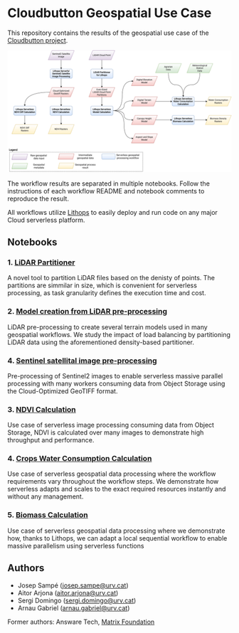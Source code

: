 # Cloudbutton Geospatial Use Case

This repository contains the results of the geospatial use case of the [Cloudbutton project](https://cloudbutton.eu).

![general_workflow](.images/general_workflow.png)

The workflow results are separated in multiple notebooks. Follow the instructions of each workflow README and notebook comments to reproduce the result.

All workflows utilize [Lithops](https://lithops.cloud) to easily deploy and run code on any major Cloud serverless platform.

## Notebooks

### 1. [LiDAR Partitioner](lidar-partitioner/)

A novel tool to partition LiDAR files based on the denisty of points. The partitions are simmilar in size, which is convenient for serverless processing, as task granularity defines the execution time and cost.

### 2. [Model creation from LiDAR pre-processing](calculate-models/)

LiDAR pre-processing to create several terrain models used in many geospatial workflows. We study the impact of load balancing by partitioning LiDAR data using the aforementioned density-based partitioner.

### 4. [Sentinel satellital image pre-processing](sentinel2-cog/)

Pre-processing of Sentinel2 images to enable serverless massive parallel processing with many workers consuming data from Object Storage using the Cloud-Optimized GeoTIFF format.

### 3. [NDVI Calculation](ndvi-diff/)

Use case of serverless image processing consuming data from Object Storage, NDVI is calculated over many images to demonstrate high throughput and performance.

### 4. [Crops Water Consumption Calculation](water-consumption/)

Use case of serverless geospatial data processing where the workflow requirements vary throughout the workflow steps. We demonstrate how serverless adapts and scales to the exact required resources instantly and without any management.

### 5. [Biomass Calculation](calculate-biomass/)

Use case of serverless geospatial data processing where we demonstrate how, thanks to Lithops, we can adapt a local sequential workflow to enable massive parallelism using serverless functions 

## Authors

- Josep Sampé (josep.sampe@urv.cat)
- Aitor Arjona (aitor.arjona@urv.cat)
- Sergi Domingo (sergi.domingo@urv.cat)
- Arnau Gabriel (arnau.gabriel@urv.cat)

Former authors: Answare Tech, [Matrix Foundation](https://fundacionmatrix.es/)



